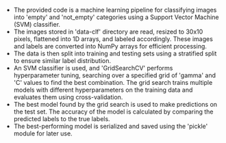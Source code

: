 - The provided code is a machine learning pipeline for classifying images into 'empty' and 'not_empty' categories using a Support Vector Machine (SVM) classifier.
- The images stored in 'data-clf' directory are read, resized to 30x10 pixels, flattened into 1D arrays, and labeled accordingly. These images and labels are converted into NumPy arrays for efficient processing.
- The data is then split into training and testing sets using a stratified split to ensure similar label distribution.
- An SVM classifier is used, and 'GridSearchCV' performs hyperparameter tuning, searching over a specified grid of 'gamma' and 'C' values to find the best combination. The grid search trains multiple models with different hyperparameters on the training data and evaluates them using cross-validation.
- The best model found by the grid search is used to make predictions on the test set. The accuracy of the model is calculated by comparing the predicted labels to the true labels.
- The best-performing model is serialized and saved using the 'pickle' module for later use.
